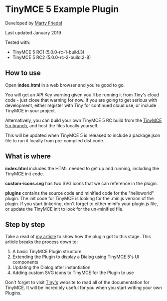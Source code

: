 # TinyMCE 5 Example Plugin
Developed by [Marty Friedel](https://www.martyfriedel.com)

Last updated January 2019

Tested with:
- TinyMCE 5 RC1 (5.0.0-rc-1-build.3)
- TinyMCE 5 RC2 (5.0.0-rc-2-build.2-8)

## How to use
Open **index.html** in a web browser and you're good to go. 

You will get an API Key warning given you'll be running it from Tiny's cloud code - just close that warning for now. If 
you are going to get serious with development, either register with Tiny for continued cloud use, or include TinyMCE in 
your project.

Alternatively, you can build your own TinyMCE 5 RC build from the [TinyMCE 5.x branch](https://github.com/tinymce/tinymce/tree/5.x),
and host the files locally yourself.

This will be updated when TinyMCE 5 is released to include a package.json file to run it locally from pre-compiled dist code.

## What is where
**index.html** includes the HTML needed to get up and running, including the TinyMCE init code.

**custom-icons.svg** has two SVG icons that we can reference in the plugin.

**plugins** contains the source code and minified code for the "helloworld" plugin. The init code for TinyMCE is looking 
for the .min.js version of the plugin. If you start tinkering, don't forget to either minify your plugin.js file, or 
update the TinyMCE init to look for the un-minified file.

## Step by step
Take a read of [my article](https://www.martyfriedel.com/blog/tinymce-5-creating-a-plugin-with-a-dialog-and-custom-icons) 
to show how the plugin got to this stage. This article breaks the process down to:
1. A basic TinyMCE Plugin structure
2. Extending the Plugin to display a Dialog using TinyMCE 5's UI components
3. Updating the Dialog after instantiation
4. Adding custom SVG icons to TinyMCE for the Plugin to use

Don't forget to visit [Tiny's](https://www.tiny.cloud) website to read all of the documentation for TinyMCE. It will be 
incredibly useful for you when you start writing your own Plugins.
